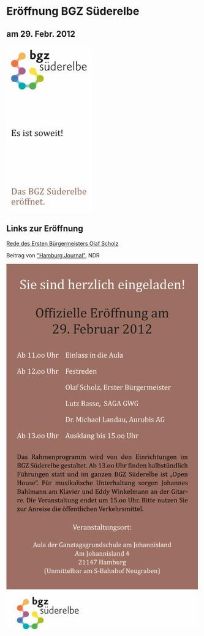 # Eröffnung BGZ Süderelbe

## am 29. Febr. 2012

![](/img/wsb_221x434_Einladungsflyer+BGZ+Er$C3$B6ffnung-3.jpg)

## Links zur Eröffnung

[Rede des Ersten Bürgermeisters Olaf
Scholz](http://www.olafscholz.de/1/pages/index/p/5/1917/print/1)

Beitrag von ["Hamburg
Journal"](http://www.ndr.de/mediathek/index.html?media=hamj17643), NDR

![](/img/wsb_500x951_Einladungsflyer+BGZ+Er$C3$B6ffnung-2.jpg)
